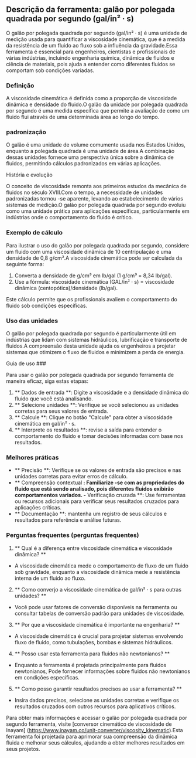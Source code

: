 ## Descrição da ferramenta: galão por polegada quadrada por segundo (gal/in² · s)

O galão por polegada quadrada por segundo (gal/in² · s) é uma unidade de medição usada para quantificar a viscosidade cinemática, que é a medida da resistência de um fluido ao fluxo sob a influência da gravidade.Essa ferramenta é essencial para engenheiros, cientistas e profissionais de várias indústrias, incluindo engenharia química, dinâmica de fluidos e ciência de materiais, pois ajuda a entender como diferentes fluidos se comportam sob condições variadas.

### Definição

A viscosidade cinemática é definida como a proporção de viscosidade dinâmica e densidade do fluido.O galão da unidade por polegada quadrada por segundo é uma medida específica que permite a avaliação de como um fluido flui através de uma determinada área ao longo do tempo.

### padronização

O galão é uma unidade de volume comumente usada nos Estados Unidos, enquanto a polegada quadrada é uma unidade de área.A combinação dessas unidades fornece uma perspectiva única sobre a dinâmica de fluidos, permitindo cálculos padronizados em várias aplicações.

História e evolução

O conceito de viscosidade remonta aos primeiros estudos da mecânica de fluidos no século XVIII.Com o tempo, a necessidade de unidades padronizadas tornou -se aparente, levando ao estabelecimento de vários sistemas de medição.O galão por polegada quadrada por segundo evoluiu como uma unidade prática para aplicações específicas, particularmente em indústrias onde o comportamento do fluido é crítico.

### Exemplo de cálculo

Para ilustrar o uso do galão por polegada quadrada por segundo, considere um fluido com uma viscosidade dinâmica de 10 centripulação e uma densidade de 0,8 g/cm³.A viscosidade cinemática pode ser calculada da seguinte forma:

1. Converta a densidade de g/cm³ em lb/gal (1 g/cm³ = 8,34 lb/gal).
2. Use a fórmula: viscosidade cinemática (GAL/in² · s) = viscosidade dinâmica (centopótica)/densidade (lb/gal).

Este cálculo permite que os profissionais avaliem o comportamento do fluido sob condições específicas.

### Uso das unidades

O galão por polegada quadrada por segundo é particularmente útil em indústrias que lidam com sistemas hidráulicos, lubrificação e transporte de fluidos.A compreensão desta unidade ajuda os engenheiros a projetar sistemas que otimizem o fluxo de fluidos e minimizem a perda de energia.

Guia de uso ###

Para usar o galão por polegada quadrada por segundo ferramenta de maneira eficaz, siga estas etapas:

1. ** Dados de entrada **: Digite a viscosidade e a densidade dinâmica do fluido que você está analisando.
2. ** Selecione unidades **: Verifique se você selecionou as unidades corretas para seus valores de entrada.
3. ** Calcule **: Clique no botão "Calcule" para obter a viscosidade cinemática em gal/in² · s.
4. ** Interprete os resultados **: revise a saída para entender o comportamento do fluido e tomar decisões informadas com base nos resultados.

### Melhores práticas

- ** Precisão **: Verifique se os valores de entrada são precisos e nas unidades corretas para evitar erros de cálculo.
- ** Compreensão contextual **: Familiarize -se com as propriedades do fluido que está sendo analisado, pois diferentes fluidos exibirão comportamentos variados.
-** Verificação cruzada **: Use ferramentas ou recursos adicionais para verificar seus resultados cruzados para aplicações críticas.
- ** Documentação **: mantenha um registro de seus cálculos e resultados para referência e análise futuras.

### Perguntas frequentes (perguntas frequentes)

1. ** Qual é a diferença entre viscosidade cinemática e viscosidade dinâmica? **
- A viscosidade cinemática mede o comportamento de fluxo de um fluido sob gravidade, enquanto a viscosidade dinâmica mede a resistência interna de um fluido ao fluxo.

2. ** Como converjo a viscosidade cinemática de gal/in² · s para outras unidades? **
- Você pode usar fatores de conversão disponíveis na ferramenta ou consultar tabelas de conversão padrão para unidades de viscosidade.

3. ** Por que a viscosidade cinemática é importante na engenharia? **
- A viscosidade cinemática é crucial para projetar sistemas envolvendo fluxo de fluido, como tubulações, bombas e sistemas hidráulicos.

4. ** Posso usar esta ferramenta para fluidos não newtonianos? **
- Enquanto a ferramenta é projetada principalmente para fluidos newtonianos, Pode fornecer informações sobre fluidos não newtonianos em condições específicas.

5. ** Como posso garantir resultados precisos ao usar a ferramenta? **
- Insira dados precisos, selecione as unidades corretas e verifique os resultados cruzados com outros recursos para aplicativos críticos.

Para obter mais informações e acessar o galão por polegada quadrada por segundo ferramenta, visite [conversor cinemático de viscosidade de Inayam] (https://www.inayam.co/unit-converter/viscosity_kinematic).Esta ferramenta foi projetada para aprimorar sua compreensão da dinâmica fluida e melhorar seus cálculos, ajudando a obter melhores resultados em seus projetos.